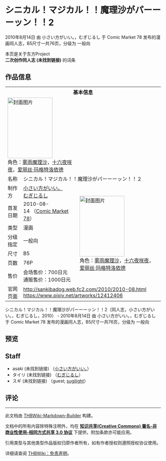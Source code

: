 # シニカル！マジカル！！魔理沙がパーーーッン！！2

<!-- source html: G:\repos\THBWiki-Markdown-Builder\THBWikiMarkdown\Temp\main\1\19\ns0%3A%E3%82%B7%E3%83%8B%E3%82%AB%E3%83%AB%EF%BC%81%E3%83%9E%E3%82%B8%E3%82%AB%E3%83%AB%EF%BC%81%EF%BC%81%E9%AD%94%E7%90%86%E6%B2%99%E3%81%8C%E3%83%91%E3%83%BC%E3%83%BC%E3%83%BC%E3%83%83%E3%83%B3%EF%BC%81%EF%BC%812.html -->

2010年8月14日 由 小さい方がいい。，むぎじるし 于 Comic Market 78 发布的漫画同人志，B5尺寸一共76页，分级为 一般向

本页是关于东方Project  
 **二次创作同人志 (未找到链接)** 的词条
## 作品信息

<table><tbody><tr><th colspan="3">基本信息</th></tr><tr><td class="cover-artwork-mobile" colspan="2"><a href="./文件-シニカル！マジカル！！魔理沙がパーーーッン！！2封面.jpg.md" class="image" title="封面图片"><img alt="封面图片" src="https://upload.thwiki.cc/thumb/4/4a/%E3%82%B7%E3%83%8B%E3%82%AB%E3%83%AB%EF%BC%81%E3%83%9E%E3%82%B8%E3%82%AB%E3%83%AB%EF%BC%81%EF%BC%81%E9%AD%94%E7%90%86%E6%B2%99%E3%81%8C%E3%83%91%E3%83%BC%E3%83%BC%E3%83%BC%E3%83%83%E3%83%B3%EF%BC%81%EF%BC%812%E5%B0%81%E9%9D%A2.jpg/145px-%E3%82%B7%E3%83%8B%E3%82%AB%E3%83%AB%EF%BC%81%E3%83%9E%E3%82%B8%E3%82%AB%E3%83%AB%EF%BC%81%EF%BC%81%E9%AD%94%E7%90%86%E6%B2%99%E3%81%8C%E3%83%91%E3%83%BC%E3%83%BC%E3%83%BC%E3%83%83%E3%83%B3%EF%BC%81%EF%BC%812%E5%B0%81%E9%9D%A2.jpg" decoding="async" loading="lazy" width="145" height="196" srcset="https://upload.thwiki.cc/thumb/4/4a/%E3%82%B7%E3%83%8B%E3%82%AB%E3%83%AB%EF%BC%81%E3%83%9E%E3%82%B8%E3%82%AB%E3%83%AB%EF%BC%81%EF%BC%81%E9%AD%94%E7%90%86%E6%B2%99%E3%81%8C%E3%83%91%E3%83%BC%E3%83%BC%E3%83%BC%E3%83%83%E3%83%B3%EF%BC%81%EF%BC%812%E5%B0%81%E9%9D%A2.jpg/218px-%E3%82%B7%E3%83%8B%E3%82%AB%E3%83%AB%EF%BC%81%E3%83%9E%E3%82%B8%E3%82%AB%E3%83%AB%EF%BC%81%EF%BC%81%E9%AD%94%E7%90%86%E6%B2%99%E3%81%8C%E3%83%91%E3%83%BC%E3%83%BC%E3%83%BC%E3%83%83%E3%83%B3%EF%BC%81%EF%BC%812%E5%B0%81%E9%9D%A2.jpg 1.5x, https://upload.thwiki.cc/thumb/4/4a/%E3%82%B7%E3%83%8B%E3%82%AB%E3%83%AB%EF%BC%81%E3%83%9E%E3%82%B8%E3%82%AB%E3%83%AB%EF%BC%81%EF%BC%81%E9%AD%94%E7%90%86%E6%B2%99%E3%81%8C%E3%83%91%E3%83%BC%E3%83%BC%E3%83%BC%E3%83%83%E3%83%B3%EF%BC%81%EF%BC%812%E5%B0%81%E9%9D%A2.jpg/291px-%E3%82%B7%E3%83%8B%E3%82%AB%E3%83%AB%EF%BC%81%E3%83%9E%E3%82%B8%E3%82%AB%E3%83%AB%EF%BC%81%EF%BC%81%E9%AD%94%E7%90%86%E6%B2%99%E3%81%8C%E3%83%91%E3%83%BC%E3%83%BC%E3%83%BC%E3%83%83%E3%83%B3%EF%BC%81%EF%BC%812%E5%B0%81%E9%9D%A2.jpg 2x" data-file-width="636" data-file-height="856"></a><div class="cover-char">角色：<a href="./雾雨魔理沙.md" title="雾雨魔理沙">雾雨魔理沙</a>，<a href="/%E5%8D%81%E5%85%AD%E5%A4%9C%E5%92%B2%E5%A4%9C" title="十六夜咲夜">十六夜咲夜</a>，<a href="./爱丽丝·玛格特洛依德.md" title="爱丽丝·玛格特洛依德">爱丽丝·玛格特洛依德</a></div></td>
</tr><tr><td class="label">名称</td><td colspan="2"> シニカル！マジカル！！魔理沙がパーーーッン！！２ </td></tr><tr><td class="label">制作方</td><td><a href="./小さい方がいい。.md" title="小さい方がいい。">小さい方がいい。</a><br><a href="./むぎじるし.md" title="むぎじるし">むぎじるし</a></td><td class="cover-artwork" rowspan="7" style="min-width:196px;"><a href="./文件-シニカル！マジカル！！魔理沙がパーーーッン！！2封面.jpg.md" class="image" title="封面图片"><img alt="封面图片" src="https://upload.thwiki.cc/thumb/4/4a/%E3%82%B7%E3%83%8B%E3%82%AB%E3%83%AB%EF%BC%81%E3%83%9E%E3%82%B8%E3%82%AB%E3%83%AB%EF%BC%81%EF%BC%81%E9%AD%94%E7%90%86%E6%B2%99%E3%81%8C%E3%83%91%E3%83%BC%E3%83%BC%E3%83%BC%E3%83%83%E3%83%B3%EF%BC%81%EF%BC%812%E5%B0%81%E9%9D%A2.jpg/145px-%E3%82%B7%E3%83%8B%E3%82%AB%E3%83%AB%EF%BC%81%E3%83%9E%E3%82%B8%E3%82%AB%E3%83%AB%EF%BC%81%EF%BC%81%E9%AD%94%E7%90%86%E6%B2%99%E3%81%8C%E3%83%91%E3%83%BC%E3%83%BC%E3%83%BC%E3%83%83%E3%83%B3%EF%BC%81%EF%BC%812%E5%B0%81%E9%9D%A2.jpg" decoding="async" loading="lazy" width="145" height="196" srcset="https://upload.thwiki.cc/thumb/4/4a/%E3%82%B7%E3%83%8B%E3%82%AB%E3%83%AB%EF%BC%81%E3%83%9E%E3%82%B8%E3%82%AB%E3%83%AB%EF%BC%81%EF%BC%81%E9%AD%94%E7%90%86%E6%B2%99%E3%81%8C%E3%83%91%E3%83%BC%E3%83%BC%E3%83%BC%E3%83%83%E3%83%B3%EF%BC%81%EF%BC%812%E5%B0%81%E9%9D%A2.jpg/218px-%E3%82%B7%E3%83%8B%E3%82%AB%E3%83%AB%EF%BC%81%E3%83%9E%E3%82%B8%E3%82%AB%E3%83%AB%EF%BC%81%EF%BC%81%E9%AD%94%E7%90%86%E6%B2%99%E3%81%8C%E3%83%91%E3%83%BC%E3%83%BC%E3%83%BC%E3%83%83%E3%83%B3%EF%BC%81%EF%BC%812%E5%B0%81%E9%9D%A2.jpg 1.5x, https://upload.thwiki.cc/thumb/4/4a/%E3%82%B7%E3%83%8B%E3%82%AB%E3%83%AB%EF%BC%81%E3%83%9E%E3%82%B8%E3%82%AB%E3%83%AB%EF%BC%81%EF%BC%81%E9%AD%94%E7%90%86%E6%B2%99%E3%81%8C%E3%83%91%E3%83%BC%E3%83%BC%E3%83%BC%E3%83%83%E3%83%B3%EF%BC%81%EF%BC%812%E5%B0%81%E9%9D%A2.jpg/291px-%E3%82%B7%E3%83%8B%E3%82%AB%E3%83%AB%EF%BC%81%E3%83%9E%E3%82%B8%E3%82%AB%E3%83%AB%EF%BC%81%EF%BC%81%E9%AD%94%E7%90%86%E6%B2%99%E3%81%8C%E3%83%91%E3%83%BC%E3%83%BC%E3%83%BC%E3%83%83%E3%83%B3%EF%BC%81%EF%BC%812%E5%B0%81%E9%9D%A2.jpg 2x" data-file-width="636" data-file-height="856"></a><div class="cover-char">角色：<a href="./雾雨魔理沙.md" title="雾雨魔理沙">雾雨魔理沙</a>，<a href="/%E5%8D%81%E5%85%AD%E5%A4%9C%E5%92%B2%E5%A4%9C" title="十六夜咲夜">十六夜咲夜</a>，<a href="./爱丽丝·玛格特洛依德.md" title="爱丽丝·玛格特洛依德">爱丽丝·玛格特洛依德</a></div></td>
</tr><tr><td class="label">首发日期</td><td>2010-08-14&#160;（<a href="/展会作品列表?e=Comic+Market%2378">Comic Market 78</a>）</td></tr><tr><td class="label">类型</td><td>漫画</td></tr><tr><td class="label">分级指定</td><td>一般向</td></tr><tr><td class="label">尺寸</td><td>B5</td></tr><tr><td class="label">页数</td><td>76P</td></tr><tr><td class="label">售价</td><td>会场售价：700日元<br>通贩售价：1000日元</td></tr>
<tr><td class="label">官网页面</td><td colspan="2"><a rel="nofollow" class="external free" href="http://sankibadog.web.fc2.com/2010/2010-08.html">http://sankibadog.web.fc2.com/2010/2010-08.html</a><br><a rel="nofollow" class="external free" href="https://www.pixiv.net/artworks/12412406">https://www.pixiv.net/artworks/12412406</a></td></tr></tbody></table>

シニカル！マジカル！！魔理沙がパーーーッン！！2（同人志，小さい方がいい。，むぎじるし，2010） - 2010年8月14日 由 小さい方がいい。，むぎじるし 于 Comic Market 78 发布的漫画同人志，B5尺寸一共76页，分级为 一般向
## 预览
## Staff
- asaki (未找到链接) （[小さい方がいい。](./小さい方がいい。.md)）
- タイリ (未找到链接) （[むぎじるし](./むぎじるし.md)）
- スギ (未找到链接) （guest; [sugilight](./sugilight.md)）

## 评论




---

此文档由 [THBWiki-Markdown-Builder](https://github.com/Delsin-Yu/THBWiki-Markdown-Builder) 构建。

文档中的所有内容除特殊注明外，均在 [**知识共享(Creative Commons) 署名-非商业性使用-相同方式共享 3.0 协议**](https://creativecommons.org/licenses/by-sa/3.0/deed.zh-hans) 下提供，附加条款亦可能应用。

引用类型与其他类型作品版权归原作者所有，如有作者授权则遵照授权协议使用。

详细请查阅 [THBWiki：免责声明](https://thbwiki.cc/THBWiki:%E5%85%8D%E8%B4%A3%E5%A3%B0%E6%98%8E)。

